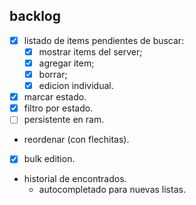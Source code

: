 ## backlog

- [x] listado de items pendientes de buscar:
     - [x] mostrar items del server;
     - [x] agregar item;
     - [x] borrar;
     - [x] edicion individual.
- [x] marcar estado.
- [x] filtro por estado.
- [ ] persistente en ram.
- reordenar (con flechitas).
- [x] bulk edition.
- historial de encontrados.
     - autocompletado para nuevas listas.
